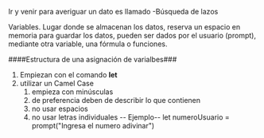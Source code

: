 Ir y venir para averiguar un dato es llamado
	-Búsqueda de lazos

Variables. Lugar donde se almacenan los datos, reserva un espacio en memoria para guardar los datos, pueden ser dados por el usuario (prompt), mediante otra variable, una fórmula o funciones.

####Estructura de una asignación de varialbes###

1. Empiezan con el comando **let**
2. utilizar un Camel Case
	1. empieza con minúsculas
	2. de preferencia deben de describir lo que contienen
	3. no usar espacios
	4. no usar letras individuales
	-- Ejemplo--
	let numeroUsuario = prompt("Ingresa el numero adivinar")
	